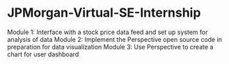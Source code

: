 # JPMorgan-Virtual-SE-Internship
Module 1: Interface with a stock price data feed and set up system for analysis of data
Module 2: Implement the Perspective open source code in preparation for data visualization
Module 3: Use Perspective to create a chart for user dashboard
